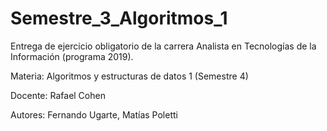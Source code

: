 # Semestre_3_Algoritmos_1
Entrega de ejercicio obligatorio de la carrera Analista en Tecnologías de la Información (programa 2019).

Materia: Algoritmos y estructuras de datos 1 (Semestre 4)

Docente: Rafael Cohen

Autores: Fernando Ugarte, Matías Poletti
